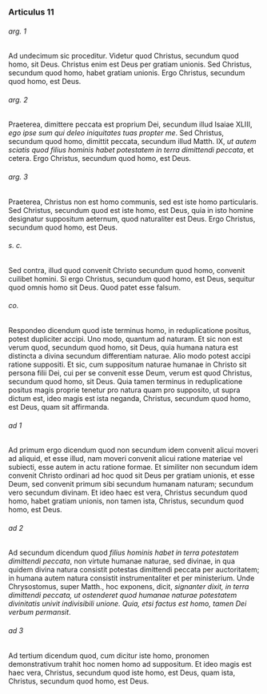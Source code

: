 ### Articulus 11

###### arg. 1
Ad undecimum sic proceditur. Videtur quod Christus, secundum quod homo, sit Deus. Christus enim est Deus per gratiam unionis. Sed Christus, secundum quod homo, habet gratiam unionis. Ergo Christus, secundum quod homo, est Deus.

###### arg. 2
Praeterea, dimittere peccata est proprium Dei, secundum illud Isaiae XLIII, *ego ipse sum qui deleo iniquitates tuas propter me*. Sed Christus, secundum quod homo, dimittit peccata, secundum illud Matth. IX, *ut autem sciatis quod filius hominis habet potestatem in terra dimittendi peccata*, et cetera. Ergo Christus, secundum quod homo, est Deus.

###### arg. 3
Praeterea, Christus non est homo communis, sed est iste homo particularis. Sed Christus, secundum quod est iste homo, est Deus, quia in isto homine designatur suppositum aeternum, quod naturaliter est Deus. Ergo Christus, secundum quod homo, est Deus.

###### s. c.
Sed contra, illud quod convenit Christo secundum quod homo, convenit cuilibet homini. Si ergo Christus, secundum quod homo, est Deus, sequitur quod omnis homo sit Deus. Quod patet esse falsum.

###### co.
Respondeo dicendum quod iste terminus homo, in reduplicatione positus, potest dupliciter accipi. Uno modo, quantum ad naturam. Et sic non est verum quod, secundum quod homo, sit Deus, quia humana natura est distincta a divina secundum differentiam naturae. Alio modo potest accipi ratione suppositi. Et sic, cum suppositum naturae humanae in Christo sit persona filii Dei, cui per se convenit esse Deum, verum est quod Christus, secundum quod homo, sit Deus. Quia tamen terminus in reduplicatione positus magis proprie tenetur pro natura quam pro supposito, ut supra dictum est, ideo magis est ista neganda, Christus, secundum quod homo, est Deus, quam sit affirmanda.

###### ad 1
Ad primum ergo dicendum quod non secundum idem convenit alicui moveri ad aliquid, et esse illud, nam moveri convenit alicui ratione materiae vel subiecti, esse autem in actu ratione formae. Et similiter non secundum idem convenit Christo ordinari ad hoc quod sit Deus per gratiam unionis, et esse Deum, sed convenit primum sibi secundum humanam naturam; secundum vero secundum divinam. Et ideo haec est vera, Christus secundum quod homo, habet gratiam unionis, non tamen ista, Christus, secundum quod homo, est Deus.

###### ad 2
Ad secundum dicendum quod *filius hominis habet in terra potestatem dimittendi peccata*, non virtute humanae naturae, sed divinae, in qua quidem divina natura consistit potestas dimittendi peccata per auctoritatem; in humana autem natura consistit instrumentaliter et per ministerium. Unde Chrysostomus, super Matth., hoc exponens, dicit, *signanter dixit, in terra dimittendi peccata, ut ostenderet quod humanae naturae potestatem divinitatis univit indivisibili unione. Quia, etsi factus est homo, tamen Dei verbum permansit*.

###### ad 3
Ad tertium dicendum quod, cum dicitur iste homo, pronomen demonstrativum trahit hoc nomen homo ad suppositum. Et ideo magis est haec vera, Christus, secundum quod iste homo, est Deus, quam ista, Christus, secundum quod homo, est Deus.

